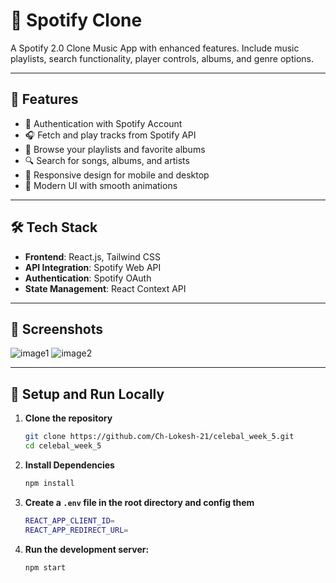 # 🎵 Spotify Clone

A Spotify 2.0 Clone Music App with enhanced features. Include music playlists, search functionality, player controls, albums, and genre options. 

---

## 🚀 Features

- 🔐 Authentication with Spotify Account
- 🎧 Fetch and play tracks from Spotify API
- 📂 Browse your playlists and favorite albums
- 🔍 Search for songs, albums, and artists
- 📱 Responsive design for mobile and desktop
- 🎨 Modern UI with smooth animations

---

## 🛠️ Tech Stack

- **Frontend**: React.js, Tailwind CSS
- **API Integration**: Spotify Web API
- **Authentication**: Spotify OAuth
- **State Management**: React Context API

---

## 📸 Screenshots

![image1]()
![image2]()


---

## 🔑 Setup and Run Locally

1. **Clone the repository**
   ```bash
   git clone https://github.com/Ch-Lokesh-21/celebal_week_5.git
   cd celebal_week_5
   ```
2. **Install Dependencies**
    ```bash
   npm install
   ```
3. **Create a `.env` file in the root directory and config them**
    ```bash
    REACT_APP_CLIENT_ID=
    REACT_APP_REDIRECT_URL=
   ```
4. **Run the development server:**
    ```bash
    npm start
   ```